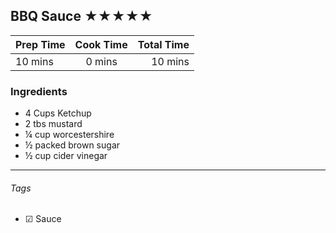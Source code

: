 ## BBQ Sauce ★★★★★

| Prep Time  | Cook Time    | Total Time  |
| ---------- |:------------:| -----------:|
| 10 mins    | 0 mins      | 10 mins     |

### Ingredients

* 4 Cups Ketchup
* 2 tbs mustard
* ¼ cup worcestershire
* ½ packed brown sugar
* ½ cup cider vinegar

---

###### Tags
- ☑ Sauce


